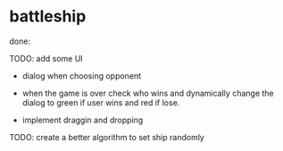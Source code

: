 # battleship

done:

<!-- TODO: board.setShip(): when a shipObj is set take each coordinate cell and it's adjacentList and change cell.isBuffer property to TRUE. -->

<!-- TODO: board.setShip(): check if the coordinates being pass in in already in the board.occupied list -->

<!-- TODO: board.initFleet({size index}): create an array of Ships -->

<!-- create a util.obj that will be pass in as params in board.initFleet({size, index}) -->

<!-- TODO: create a PLAYER class -->

<!-- TODO: fix on fn.js: generateRandomCluster() is able to generate random coordinate cluster but I forget about the random orientation implementation -->

<!-- TODO: when a ship is hit reveal some of the buffer -->

<!-- - create shipObjects -->
<!-- - create gridUI -->

TODO: add some UI

- dialog when choosing opponent

- when the game is over check who wins and dynamically change the dialog to green if user wins and red if lose.

<!-- TODO: create a function that take {index, size} as params and returns corresponding ship instances from Gameboard.shipList -->

<!-- TODO: when the game is over show a modal asking if user wants to play again -->

<!-- TODO: setShipElements on load -->

- implement draggin and dropping

TODO: create a better algorithm to set ship randomly
